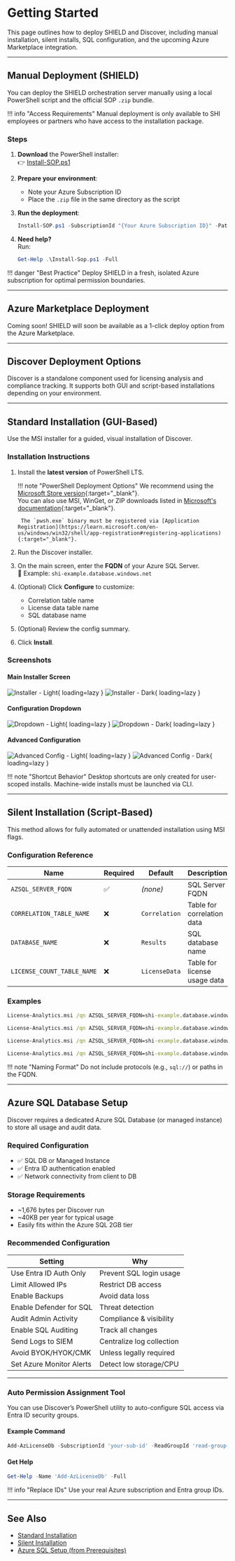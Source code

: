 # Getting Started

This page outlines how to deploy SHIELD and Discover, including manual installation, silent installs, SQL configuration, and the upcoming Azure Marketplace integration.

---

## Manual Deployment (SHIELD)

You can deploy the SHIELD orchestration server manually using a local PowerShell script and the official SOP `.zip` bundle.

!!! info "Access Requirements"
    Manual deployment is only available to SHI employees or partners who have access to the installation package.

### Steps

1. **Download** the PowerShell installer:  
   👉 [Install-SOP.ps1](Scripts/Install-Sop.ps1)

2. **Prepare your environment**:
   - Note your Azure Subscription ID
   - Place the `.zip` file in the same directory as the script

3. **Run the deployment**:
   ```powershell
   Install-SOP.ps1 -SubscriptionId "{Your Azure Subscription ID}" -Path ".\{Your ZIP File Name}.zip" -CompanyName "{YourCompanyNameHere}"
   ```

4. **Need help?**  
   Run:
   ```powershell
   Get-Help .\Install-Sop.ps1 -Full
   ```

!!! danger "Best Practice"
    Deploy SHIELD in a fresh, isolated Azure subscription for optimal permission boundaries.

---

## Azure Marketplace Deployment

Coming soon! SHIELD will soon be available as a 1-click deploy option from the Azure Marketplace.

---

## Discover Deployment Options

Discover is a standalone component used for licensing analysis and compliance tracking. It supports both GUI and script-based installations depending on your environment.

---

## Standard Installation (GUI-Based)

Use the MSI installer for a guided, visual installation of Discover.

### Installation Instructions

1. Install the **latest version** of PowerShell LTS.

    !!! note "PowerShell Deployment Options"
        We recommend using the [Microsoft Store version](https://www.microsoft.com/store/apps/9MZ1SNWT0N5D){:target="_blank"}.  
        You can also use MSI, WinGet, or ZIP downloads listed in [Microsoft's documentation](https://learn.microsoft.com/en-us/powershell/scripting/install/installing-powershell-on-windows){:target="_blank"}.

        The `pwsh.exe` binary must be registered via [Application Registration](https://learn.microsoft.com/en-us/windows/win32/shell/app-registration#registering-applications){:target="_blank"}.

2. Run the Discover installer.

3. On the main screen, enter the **FQDN** of your Azure SQL Server.  
   📌 Example: `shi-example.database.windows.net`

4. (Optional) Click **Configure** to customize:
   - Correlation table name
   - License data table name
   - SQL database name

5. (Optional) Review the config summary.

6. Click **Install**.

### Screenshots

#### Main Installer Screen

![Installer - Light](Discover/assets/images/screenshots/Installer-Light.png#only-light){ loading=lazy }
![Installer - Dark](Discover/assets/images/screenshots/Installer-Dark.png#only-dark){ loading=lazy }

#### Configuration Dropdown

![Dropdown - Light](Discover/assets/images/screenshots/Dropdown-Light.png#only-light){ loading=lazy }
![Dropdown - Dark](Discover/assets/images/screenshots/Dropdown-Dark.png#only-dark){ loading=lazy }

#### Advanced Configuration

![Advanced Config - Light](Discover/assets/images/screenshots/AdvancedConfig-Light.png#only-light){ loading=lazy }
![Advanced Config - Dark](Discover/assets/images/screenshots/AdvancedConfig-Dark.png#only-dark){ loading=lazy }

!!! note "Shortcut Behavior"
    Desktop shortcuts are only created for user-scoped installs. Machine-wide installs must be launched via CLI.

---

## Silent Installation (Script-Based)

This method allows for fully automated or unattended installation using MSI flags.

### Configuration Reference

| Name | Required | Default | Description |
|------|----------|---------|-------------|
| `AZSQL_SERVER_FQDN` | ✅ | *(none)* | SQL Server FQDN |
| `CORRELATION_TABLE_NAME` | ❌ | `Correlation` | Table for correlation data |
| `DATABASE_NAME` | ❌ | `Results` | SQL database name |
| `LICENSE_COUNT_TABLE_NAME` | ❌ | `LicenseData` | Table for license usage data |

### Examples

```cmd
License-Analytics.msi /qn AZSQL_SERVER_FQDN=shi-example.database.windows.net
```

```cmd
License-Analytics.msi /qn AZSQL_SERVER_FQDN=shi-example.database.windows.net DATABASE_NAME=CustomerTracker
```

```cmd
License-Analytics.msi /qn AZSQL_SERVER_FQDN=shi-example.database.windows.net CORRELATION_TABLE_NAME=RunTracker
```

```cmd
License-Analytics.msi /qn AZSQL_SERVER_FQDN=shi-example.database.windows.net LICENSE_COUNT_TABLE_NAME=CustomerTracker
```

!!! note "Naming Format"
    Do not include protocols (e.g., `sql://`) or paths in the FQDN.

---

## Azure SQL Database Setup

Discover requires a dedicated Azure SQL Database (or managed instance) to store all usage and audit data.

### Required Configuration

- ✅ SQL DB or Managed Instance
- ✅ Entra ID authentication enabled
- ✅ Network connectivity from client to DB

### Storage Requirements

- ~1,676 bytes per Discover run
- ~40KB per year for typical usage
- Easily fits within the Azure SQL 2GB tier

### Recommended Configuration

| Setting | Why |
|---------|-----|
| Use Entra ID Auth Only | Prevent SQL login usage |
| Limit Allowed IPs | Restrict DB access |
| Enable Backups | Avoid data loss |
| Enable Defender for SQL | Threat detection |
| Audit Admin Activity | Compliance & visibility |
| Enable SQL Auditing | Track all changes |
| Send Logs to SIEM | Centralize log collection |
| Avoid BYOK/HYOK/CMK | Unless legally required |
| Set Azure Monitor Alerts | Detect low storage/CPU |

---

### Auto Permission Assignment Tool

You can use Discover’s PowerShell utility to auto-configure SQL access via Entra ID security groups.

#### Example Command

```powershell
Add-AzLicenseDb -SubscriptionId 'your-sub-id' -ReadGroupId 'read-group-id' -WriteGroupId 'write-group-id'
```

#### Get Help

```powershell
Get-Help -Name 'Add-AzLicenseDb' -Full
```

!!! info "Replace IDs"
    Use your real Azure subscription and Entra group IDs.

---

## See Also

- [Standard Installation](#standard-installation-gui-based)
- [Silent Installation](#silent-installation-script-based)
- [Azure SQL Setup (from Prerequisites)](Prerequisites.md#azure-sql-setup)


